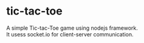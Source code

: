 # tic-tac-toe
A simple Tic-tac-Toe game using nodejs framework.  
It usess socket.io for client-server communication. 
